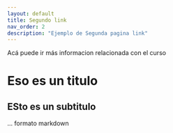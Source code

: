 ```yaml
---
layout: default
title: Segundo link
nav_order: 2
description: "Ejemplo de Segunda pagina link"
---
```


Acá puede ir más informacion relacionada con el curso 
# Eso es un titulo 
## ESto es un subtitulo

... formato markdown
